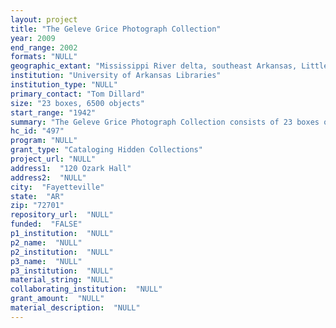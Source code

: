 ```yaml
--- 
layout: project 
title: "The Geleve Grice Photograph Collection"
year: 2009
end_range: 2002
formats: "NULL"
geographic_extant: "Mississippi River delta, southeast Arkansas, Little Rock, Pine Bluff, east Texas, Chicago, Seattle, Hawaii. U.S. Navy World War II photolog."
institution: "University of Arkansas Libraries"
institution_type: "NULL"
primary_contact: "Tom Dillard"
size: "23 boxes, 6500 objects"
start_range: "1942"
summary: "The Geleve Grice Photograph Collection consists of 23 boxes of unorganized photoprints and unprinted negatives (totaling some 70,900 images), billing records, advertisements, college yearbooks, and 15 hours of audio interviews. This project focuses on processing the 6,500 photoprints and creating a finding aid that is web-accessible and web-searchable through EAD conversion. Taken between 1942 and 2002, the photographs document the social and cultural lives of African Americans in Arkansas, the Mississippi River delta, Texas, Chicago, and elsewhere. The African American photographer Geleve Grice (1922-2004) was born southeast of Little Rock, Arkansas. He lived most of his life in nearby Pine Bluff, owned a photography studio and made a living photographing graduations, funerals, parades, etc. He was also the photographer for the state’s historically black college at Pine Bluff. Some photos are of pre-integration events at black high schools; others are of small, rural black schools before school consolidation. Photos of Silas Hunt, the first African American to enroll in a professional school in the South, are also included. The collection goes beyond important local and state subjects, with photographs of Louis Armstrong, Joe Louis, and Eleanor Roosevelt. The collection is the epitome of a hidden collection and is nationally significant in its contribution to the scarce archival quality photographic record of African American life in the southcentral region of the U.S."
hc_id: "497"
program: "NULL"
grant_type: "Cataloging Hidden Collections"
project_url: "NULL"
address1:  "120 Ozark Hall"
address2:  "NULL"
city:  "Fayetteville"
state:  "AR"
zip: "72701"
repository_url:  "NULL"
funded:  "FALSE"
p1_institution:  "NULL"
p2_name:  "NULL"
p2_institution:  "NULL"
p3_name:  "NULL"
p3_institution:  "NULL"
material_string: "NULL"
collaborating_institution:  "NULL"
grant_amount:  "NULL"
material_description:  "NULL"
---
```


